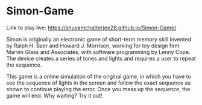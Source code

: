 # Simon-Game

Link to play live: https://shuvamchatterjee28.github.io/Simon-Game/

Simon is originally an electronic game of short-term memory skill invented by Ralph H. Baer and Howard J. Morrison, working for toy design firm Marvin Glass and Associates, with software programming by Lenny Cope. The device creates a series of tones and lights and requires a user to repeat the sequence.

This game is a online simulation of the original game, in which you have to see the sequence of lights in the screen and follow the exact sequence as shown to continue playing the error. Once you mess up the sequence, the game will end. Why waiting? Try it out!

